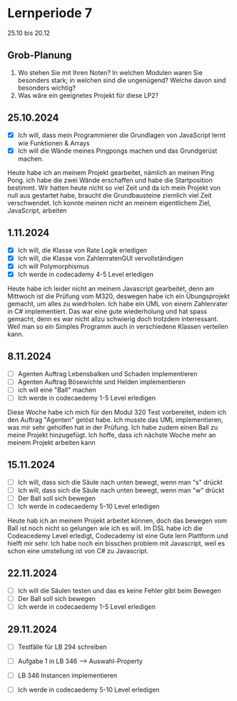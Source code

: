
# Lernperiode 7

25.10 bis 20.12

## Grob-Planung

1. Wo stehen Sie mit Ihren Noten? In welchen Modulen waren Sie besonders stark; in welchen sind die ungenügend? Welche davon sind besonders wichtig?
2. Was wäre ein geeignetes Projekt für diese LP2?

## 25.10.2024

- [X] Ich will, dass mein Programmierer die Grundlagen von JavaScript lernt wie Funktionen & Arrays
- [X] Ich will die Wände meines Pingpongs machen und das Grundgerüst machen.

Heute habe ich an meinem Projekt gearbeitet, nämlich an meinen Ping Pong. ich habe die zwei Wände erschaffen und habe die Startposition bestimmt. Wir hatten heute nicht so viel Zeit und da ich mein Projekt von null aus gestartet habe, braucht die Grundbausteine ziemlich viel Zeit verschwendet. Ich konnte meinen nicht an meinem eigentlichem Ziel, JavaScript, arbeiten



## 1.11.2024

- [x] Ich will, die Klasse von Rate Logik erledigen
- [x] Ich will, die Klasse von ZahlenratenGUI vervollständigen
- [x] ich will Polymorphismus
- [x] Ich werde in codecademy 4-5 Level erledigen

Heute habe ich leider nicht an meinem Javascript gearbeitet, denn am Mittwoch ist die Prüfung vom M320, deswegen habe ich ein Übungsprojekt gemacht, um alles zu wiedrholen. Ich habe ein UML von einem Zahlenrater in C# implementiert. Das war eine gute wiederholung und hat spass gemacht, denn es war nicht allzu schwierig doch trotzdem interressant. Weil man so ein Simples Programm auch in verschiedene Klassen verteilen kann.

## 8.11.2024

- [ ] Agenten Auftrag Lebensbalken und Schaden implementieren
- [ ] Agenten Auftrag Bösewichte und Helden implementieren
- [ ] ich will eine "Ball" machen
- [ ] Ich werde in codecaedemy 1-5 Level erledigen

Diese Woche habe ich mich für den Modul 320 Test vorbereitet, indem ich den Auftrag "Agenten" gelöst habe. Ich musste das UML implementieren, was mir sehr geholfen hat in der Prüfung. Ich habe zudem einen Ball zu meine Projekt hinzugefügt. Ich hoffe, dass ich nächste Woche mehr an meinem Projekt arbeiten kann

## 15.11.2024

- [ ] Ich will, dass sich die Säule nach unten bewegt, wenn man "s" drückt 
- [ ] Ich will, dass sich die Säule nach unten bewegt, wenn man "w" drückt 
- [ ] Der Ball soll sich bewegen
- [ ] Ich werde in codecaedemy 5-10 Level erledigen

Heute hab ich an meinem Projekt arbeitet können, doch das bewegen vom Ball ist noch nicht so gelungen wie ich es will. Im DSL habe ich die Codeacedemy Level erledigt, Codecademy ist eine Gute lern Plattform und hielft mir sehr. Ich habe noch ein bisschen problem mit Javascript, weil es schon eine umstellung ist von C# zu Javascript.

## 22.11.2024

- [ ] Ich will die Säulen testen und das es keine Fehler gibt beim Bewegen
- [ ] Der Ball soll sich bewegen
- [ ] Ich werde in codecaedemy 1-5 Level erledigen

## 29.11.2024
- [ ] Testfälle für LB 294 schreiben
- [ ] Aufgabe 1 in LB 346 --> Auswahl-Property
- [ ] LB 346 Instancen implementieren
- [ ] Ich werde in codecaedemy 5-10 Level erledigen


